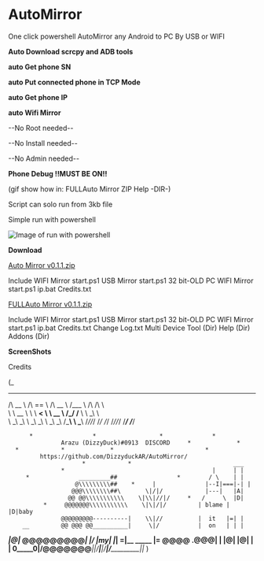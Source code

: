 # AutoMirror
One click powershell AutoMirror any Android to PC By USB or WIFI

**Auto Download scrcpy and ADB tools**

**auto Get phone SN**

**auto Put connected phone in TCP Mode**

**auto Get phone IP**

**auto Wifi Mirror**

--No Root needed--

--No Install needed--

--No Admin needed--

**Phone Debug !!MUST BE ON!!**

(gif show how in: FULLAuto Mirror ZIP Help -DIR-)

Script can solo run from 3kb file

Simple run with powershell

![Image of run with powershell](https://www.howtogeek.com/wp-content/uploads/2014/12/RightClick.png)



**Download**

[Auto Mirror v0.1.1.zip](https://github.com/DizzyduckAR/AutoMirror/raw/master/Auto%20Mirror%20v0.1.1.zip) 

Include
 WIFI Mirror start.ps1 
 USB Mirror start.ps1
 32 bit-OLD PC ‏‏WIFI Mirror start.ps1
 ip.bat
 Credits.txt



 
[FULLAuto Mirror  v0.1.1.zip](https://github.com/DizzyduckAR/AutoMirror/raw/master/FULLAuto%20Mirror%20%20v0.1.1.zip)

Include
 WIFI Mirror start.ps1 
 USB Mirror start.ps1
 32 bit-OLD PC ‏‏WIFI Mirror start.ps1
 ip.bat
 Credits.txt
 Change Log.txt
 Multi Device Tool (Dir) 
 Help (Dir)
 Addons (Dir)




**ScreenShots**

Credits

 
  (_
   _____     ______     ______     ______     __  __    
 /\  __ \   /\  == \   /\  __ \   /\___  \   /\ \/\ \   
 \ \  __ \  \ \  __<   \ \  __ \  \/_/  /__  \ \ \_\ \  
  \ \_\ \_\  \ \_\ \_\  \ \_\ \_\   /\_____\  \ \_____\ 
   \/_/\/_/   \/_/ /_/   \/_/\/_/   \/_____/   \/_____/
                                                        
  
          *                 *                  *              *
                   Arazu (DizzyDuck)#0913  DISCORD     *             *
      *            *             *                          *
             https://github.com/DizzyduckAR/AutoMirror/
                         *            *                             ___
                   *                                          |     | |
         *              _________##                 *        / \    | |
                       @\\\\\\\\\##    *     |              |--I|===|-| |
                      @@@\\\\\\\\##\       \|/|/            |---|   |A|
                     @@ @@\\\\\\\\\\\    \|\\|//|/     *   /     \  |D|
              *     @@@@@@@\\\\\\\\\\\    \|\|/|/         | blame | |D|baby
                   @@@@@@@@@----------|    \\|//          |  it   |=| |
        __         @@ @@@ @@__________|     \|/           |  on   | | |
   ____|_@|_       @@@@@@@@@__________|     \|/           |__my___| |_|
 =|__ _____ |=     @@@@ .@@@__________|      |             |@| |@|  | |
 ____0_____0__\|/__@@@@__@@@__________|_\|/__|___\|/__\|/___________|_|_
  )